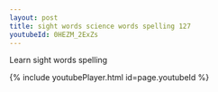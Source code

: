 ```yaml
---
layout: post
title: sight words science words spelling 127
youtubeId: 0HEZM_2ExZs
---
```

 
 
Learn sight words spelling
 
 
 
 
{% include youtubePlayer.html id=page.youtubeId %}
 
 
